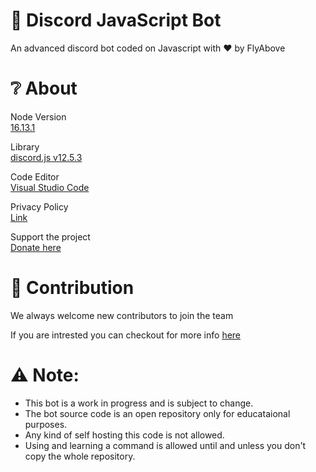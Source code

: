 # 🎉 Discord JavaScript Bot 
An advanced discord bot coded on Javascript with ❤ by FlyAbove

# ❔ About
Node Version  
[16.13.1](https://nodejs.org/en/)

Library  
[discord.js v12.5.3](https://discord.js.org/#/)

Code Editor  
[Visual Studio Code](https://code.visualstudio.com/download)    

Privacy Policy  
[Link](https://github.com/FlyAbove/privacy)    

Support the project  
[Donate here](https://www.patreon.com/lonelydev0304?fan_landing=true)    

# 📑 Contribution
We always welcome new contributors to join the team  

If you are intrested you can checkout for more info [here](https://github.com/FlyAbove/Advanced-JavaScript-Bot/blob/main/CONTRIBUTING.md)

# ⚠ Note:
* This bot is a work in progress and is subject to change.
* The bot source code is an open repository only for educataional purposes.
* Any kind of self hosting this code is not allowed.
* Using and learning a command is allowed until and unless you don't copy the whole repository.
